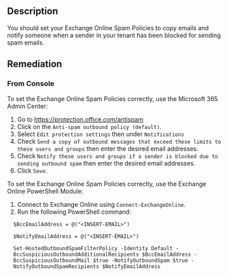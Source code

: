 ## Description

You should set your Exchange Online Spam Policies to copy emails and notify someone when a sender in your tenant has been blocked for sending spam emails.

## Remediation

### From Console

To set the Exchange Online Spam Policies correctly, use the Microsoft 365 Admin Center:

1. Go to https://protection.office.com/antispam
2. Click on the `Anti-spam outbound policy (default)`.
3. Select `Edit protection settings` then under `Notifications`
4. Check `Send a copy of outbound messages that exceed these limits to these users and groups` then enter the desired email addresses.
5. Check `Notify these users and groups if a sender is blocked due to sending outbound spam` then enter the desired email addresses.
6. Click `Save`.

To set the Exchange Online Spam Policies correctly, use the Exchange Online PowerShell Module:

1. Connect to Exchange Online using `Connect-ExchangeOnline`.
2. Run the following PowerShell command:

```
  $BccEmailAddress = @("<INSERT-EMAIL>") 

  $NotifyEmailAddress = @("<INSERT-EMAIL>")

  Set-HostedOutboundSpamFilterPolicy -Identity Default - 
  BccSuspiciousOutboundAdditionalRecipients $BccEmailAddress - 
  BccSuspiciousOutboundMail $true -NotifyOutboundSpam $true - 
  NotifyOutboundSpamRecipients $NotifyEmailAddress
```

